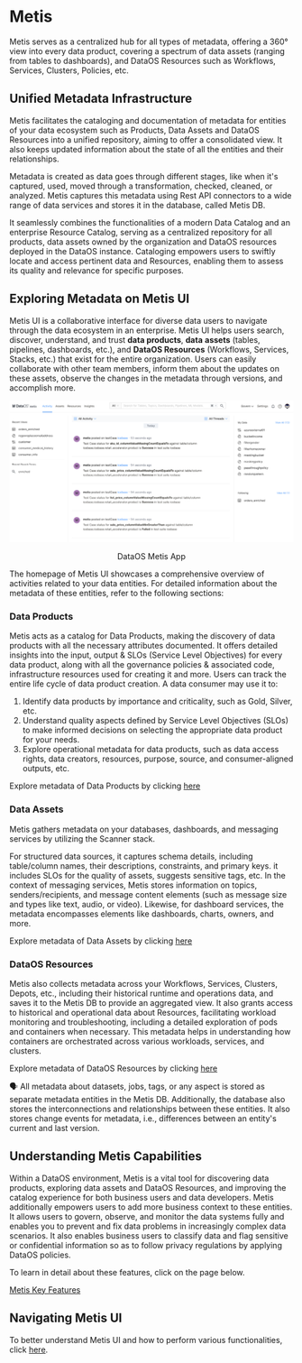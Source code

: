 # Metis

Metis serves as a centralized hub for all types of metadata, offering a 360° view into every data product, covering a spectrum of data assets (ranging from tables to dashboards), and DataOS Resources such as Workflows, Services, Clusters, Policies, etc.

## **Unified Metadata Infrastructure**

Metis facilitates the cataloging and documentation of metadata for entities of your data ecosystem such as Products, Data Assets and DataOS Resources into a unified repository, aiming to offer a consolidated view. It also keeps updated information about the state of all the entities and their relationships.

Metadata is created as data goes through different stages, like when it's captured, used, moved through a transformation, checked, cleaned, or analyzed. Metis captures this metadata using Rest API connectors to a wide range of data services and stores it in the database, called Metis DB. 

It seamlessly combines the functionalities of a modern Data Catalog and an enterprise Resource Catalog, serving as a centralized repository for all products, data assets owned by the organization and DataOS resources deployed in the DataOS instance. Cataloging empowers users to swiftly locate and access pertinent data and Resources, enabling them to assess its quality and relevance for specific purposes. 

## Exploring Metadata on Metis UI

Metis UI is a collaborative interface for diverse data users to navigate through the data ecosystem in an enterprise. Metis UI helps users search, discover, understand, and trust **data products**, **data** **assets** (tables, pipelines, dashboards, etc.), and **DataOS Resources** (Workflows, Services, Stacks, etc.) that exist for the entire organization. Users can easily collaborate with other team members, inform them about the updates on these assets, observe the changes in the metadata through versions, and accomplish more.

![Metis UI](metis/metis.png)
<figcaption align = "center"> DataOS Metis App </figcaption>

The homepage of Metis UI showcases a comprehensive overview of activities related to your data entities. For detailed information about the metadata of these entities, refer to the following sections:

### **Data Products**

Metis acts as a catalog for Data Products, making the discovery of data products with all the necessary attributes documented. It offers detailed insights into the input, output & SLOs (Service Level Objectives) for every data product, along with all the governance policies & associated code, infrastructure resources used for creating it and more. Users can track the entire life cycle of data product creation.  A data consumer may use it to:

1. Identify data products by importance and criticality, such as Gold, Silver, etc. 
2. Understand quality aspects defined by Service Level Objectives (SLOs) to make informed decisions on selecting the appropriate data product for your needs.
3. Explore operational metadata for data products, such as data access rights, data creators, resources, purpose, source, and consumer-aligned outputs, etc.

Explore metadata of Data Products by clicking [here](metis/metis_ui_products.md)
### **Data Assets**

Metis gathers metadata on your databases, dashboards, and messaging services by utilizing the Scanner stack.

For structured data sources, it captures schema details, including table/column names, their descriptions, constraints, and primary keys. it includes SLOs for the quality of assets, suggests sensitive tags, etc. In the context of messaging services, Metis stores information on topics, senders/recipients, and message content elements (such as message size and types like text, audio, or video). Likewise, for dashboard services, the metadata encompasses elements like dashboards, charts, owners, and more.

Explore metadata of Data Assets by clicking [here](metis/metis_ui_assets.md)

### **DataOS Resources**
Metis also collects metadata across your Workflows, Services, Clusters, Depots, etc., including their historical runtime and operations data, and saves it to the Metis DB to provide an aggregated view. 
It also grants access to historical and operational data about Resources, facilitating workload monitoring and troubleshooting, including a detailed exploration of pods and containers when necessary. This metadata helps in understanding how containers are orchestrated across various workloads, services, and clusters.

Explore metadata of  DataOS Resources by clicking [here](metis/metis_ui_resources.md)

<aside class="callout">
🗣 All metadata about datasets, jobs, tags, or any aspect is stored as separate metadata entities in the Metis DB. Additionally, the database also stores the interconnections and relationships between these entities. It also stores change events for metadata, i.e., differences between an entity's current and last version.

</aside>

## Understanding Metis Capabilities

Within a DataOS environment, Metis is a vital tool for discovering data products, exploring data assets and DataOS Resources, and improving the catalog experience for both business users and data developers. Metis additionally empowers users to add more business context to these entities. It allows users to govern, observe, and monitor the data systems fully and enables you to prevent and fix data problems in increasingly complex data scenarios. It also enables business users to classify data  and flag sensitive or confidential information so as to follow privacy regulations by applying DataOS policies.

To learn in detail about these features, click on the page below.

[Metis Key Features](metis/metis_features.md)

## Navigating Metis UI
To better understand Metis UI and how to perform various functionalities, click [here](metis/navigating_metis_ui_how_to_guide.md).












